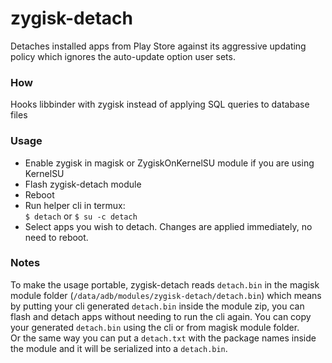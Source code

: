 # zygisk-detach

Detaches installed apps from Play Store against its aggressive updating policy which ignores the auto-update option user sets.

### How
Hooks libbinder with zygisk instead of applying SQL queries to database files

### Usage
* Enable zygisk in magisk or ZygiskOnKernelSU module if you are using KernelSU
* Flash zygisk-detach module
* Reboot
* Run helper cli in termux:  
	`$ detach` or `$ su -c detach`
* Select apps you wish to detach. Changes are applied immediately, no need to reboot.

### Notes
To make the usage portable, zygisk-detach reads `detach.bin` in the magisk module folder (`/data/adb/modules/zygisk-detach/detach.bin`) which means by putting your cli generated `detach.bin` inside the module zip, you can flash and detach apps without needing to run the cli again. You can copy your generated `detach.bin` using the cli or from magisk module folder.  
Or the same way you can put a `detach.txt` with the package names inside the module and it will be serialized into a `detach.bin`.
